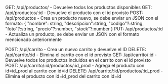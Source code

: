 GET: /api/productos/ - Devuelve todos los productos disponibles
GET: /api/productos/:id - Devuelve el producto con el id provisto
POST: /api/productos - Crea un producto nuevo, se debe enviar un JSON con el formato:
	{
		"nombre": string,
		"descripcion":string,
		"codigo"?:string,
		"foto"?:string,
		"precio"?:number,
		"stock"?:number
	}
PUT: /api/productos/:id - Actualiza un producto, se debe enviar un JSON con el formato mencionado anteriormente

POST: /api/carrito - Crea un nuevo carrito y devuelve el ID
DELETE: /api/carrito/:id - Elimina el carrito con el id provisto
GET: /api/carrito/:id - Devuelve todos los productos incluidos en el carrito con el id provisto
POST: /api/carrito/:id/productos/:id_prod - Agrega el producto con id=id_prod al carrito con id=id
DELETE:  /api/carrito/:id/productos/:id_prod - Elimina el producto con id=id_prod del carrito con id=id